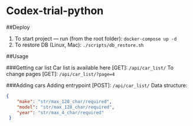 # Codex-trial-python


##Deploy

1. To start project — run (from the root folder): `docker-compose up -d`
2. To restore DB (Linux, Mac): `./scripts/db_restore.sh`


##Usage

###Getting car list
Car list is available here [GET]: `/api/car_list/`
To change pages [GET]: `/api/car_list/?page=4`

###Adding cars
Adding entrypoint [POST]: `/api/car_list/`
Data structure: 
```json
{ 
    "make": "str/max_128_char/required",
    "model": "str/max_128_char/required",
    "year": "str/max_4_char/required"
 }
```
